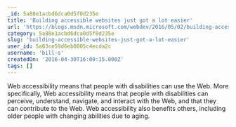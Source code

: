 ```yaml
---
_id: 5a88e1acbd6dca0d5f0d235e
title: 'Building accessible websites just got a lot easier'
url: 'https://blogs.msdn.microsoft.com/webdev/2016/05/02/building-accessible-websites-just-got-a-lot-easier/'
category: 5a88e1acbd6dca0d5f0d235e
slug: 'building-accessible-websites-just-got-a-lot-easier'
user_id: 5a83ce59d6eb0005c4ecda2c
username: 'bill-s'
createdOn: '2016-04-30T16:09:15.000Z'
tags: []
---
```


Web accessibility means that people with disabilities can use the Web. More specifically, Web accessibility means that people with disabilities can perceive, understand, navigate, and interact with the Web, and that they can contribute to the Web. Web accessibility also benefits others, including older people with changing abilities due to aging.
